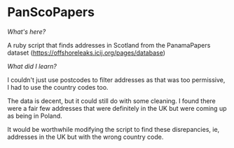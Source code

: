 # PanScoPapers

*What's here?*

A ruby script that finds addresses in Scotland from the PanamaPapers dataset (https://offshoreleaks.icij.org/pages/database)

*What did I learn?*

I couldn't just use postcodes to filter addresses as that was too permissive, I had to use the country codes too. 

The data is decent, but it could still do with some cleaning. I found there were a fair few addresses that were definitely in the UK but were coming up as being in Poland. 

It would be worthwhile modifying the script to find these disrepancies, ie, addresses in the UK but with the wrong country code.
